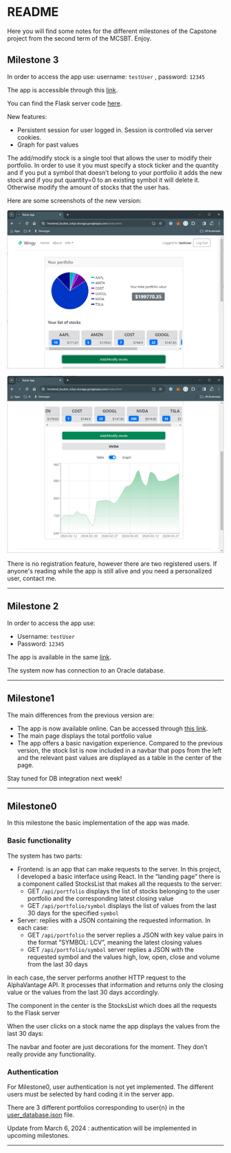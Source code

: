 # README

Here you will find some notes for the different milestones of the Capstone project from the second term of the MCSBT. Enjoy.

## Milestone 3

In order to access the app use: username: `testUser` , password: `12345`

The app is accessible through this [link](https://frontend_bucket_rickyr.storage.googleapis.com/index.html).

You can find the Flask server code [here](https://github.com/ricardorompar/capstoneT2/tree/main/stocks_server).

New features:

- Persistent session for user logged in. Session is controlled via server cookies.
- Graph for past values

The add/modify stock is a single tool that allows the user to modify their portfolio. In order to use it you must specify a stock ticker and the quantity and if you put a symbol that doesn’t belong to your portfolio it adds the new stock and if you put quantity=0 to an existing symbol it will delete it. Otherwise modify the amount of stocks that the user has.

Here are some screenshots of the new version:

![Untitled](README_src/cap.png)

![Untitled](README_src/capNew.png)

There is no registration feature, however there are two registered users. If anyone's reading while the app is still alive and you need a personalized user, contact me.

---

## Milestone 2

In order to access the app use:

- Username: `testUser`
- Password: `12345`

The app is available in the same [link](https://frontend_bucket_rickyr.storage.googleapis.com/index.html).

The system now has connection to an Oracle database.

---

## Milestone1

The main differences from the previous version are:

- The app is now available online. Can be accessed through [this link](https://frontend_bucket_rickyr.storage.googleapis.com/index.html).
- The main page displays the total portfolio value
- The app offers a basic navigation experience. Compared to the previous version, the stock list is now included in a navbar that pops from the left and the relevant past values are displayed as a table in the center of the page.


Stay tuned for DB integration next week!

---

## Milestone0

In this milestone the basic implementation of the app was made.

### Basic functionality

The system has two parts:

- Frontend: is an app that can make requests to the server. In this project, I developed a basic interface using React. In the “landing page” there is a component called StocksList that makes all the requests to the server:
    - GET `/api/portfolio` displays the list of stocks belonging to the user portfolio and the corresponding latest closing value
    - GET `/api/portfolio/symbol` displays the list of values from the last 30 days for the specified `symbol`
- Server: replies with a JSON containing the requested information. In each case:
    - GET `/api/portfolio` the server replies a JSON with key value pairs in the format “SYMBOL: LCV”, meaning the latest closing values
    - GET `/api/portfolio/symbol` server replies a JSON with the requested symbol and the values high, low, open, close and volume from the last 30 days

In each case, the server performs another HTTP request to the AlphaVantage API. It processes that information and returns only the closing value or the values from the last 30 days accordingly.

The component in the center is the StocksList which does all the requests to the Flask server

When the user clicks on a stock name the app displays the values from the last 30 days:

The navbar and footer are just decorations for the moment. They don’t really provide any functionality.

### Authentication

For Milestone0, user authentication is not yet implemented. The different users must be selected by hard coding it in the server app.

There are 3 different portfolios corresponding to user{n} in the [user_database.json](https://github.com/ricardorompar/capstoneT2/blob/main/milestones/user_database.json) file.

Update from March 6, 2024 : authentication will be implemented in upcoming milestones.

---